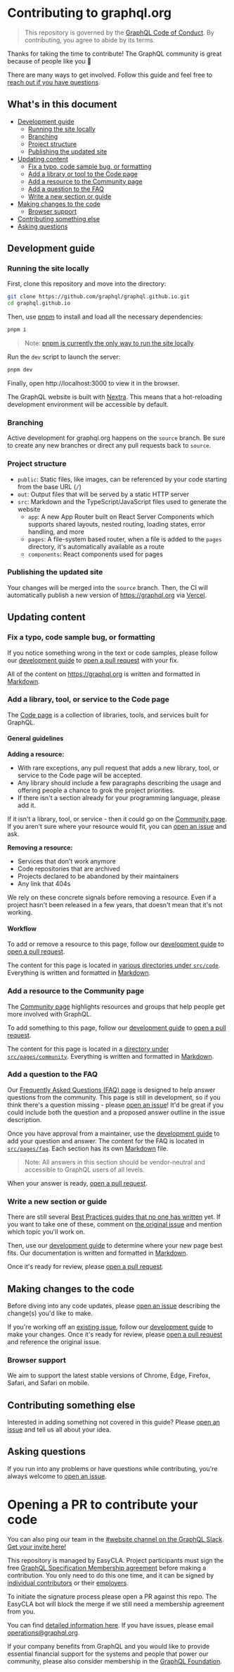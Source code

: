 # Contributing to graphql.org

> This repository is governed by the [GraphQL Code of Conduct](https://graphql.org/codeofconduct). By contributing, you agree to abide by its terms.

Thanks for taking the time to contribute! The GraphQL community is great because of people like you 🎉

There are many ways to get involved. Follow this guide and feel free to [reach out if you have questions](#asking-questions).

## What's in this document

- [Development guide](#development-guide)
  - [Running the site locally](#running-the-site-locally)
  - [Branching](#branching)
  - [Project structure](#project-structure)
  - [Publishing the updated site](#publishing-the-updated-site)
- [Updating content](#updating-content)
  - [Fix a typo, code sample bug, or formatting](#fix-a-typo-code-sample-bug-or-formatting)
  - [Add a library or tool to the Code page](#add-a-library-or-tool-to-the-code-page)
  - [Add a resource to the Community page](#add-a-resource-to-the-community-page)
  - [Add a question to the FAQ](#add-a-question-to-the-faq)
  - [Write a new section or guide](#write-a-new-section-or-guide)
- [Making changes to the code](#making-changes-to-the-code)
  - [Browser support](#browser-support)
- [Contributing something else](#contributing-something-else)
- [Asking questions](#asking-questions)

## Development guide

### Running the site locally

First, clone this repository and move into the directory:

```sh
git clone https://github.com/graphql/graphql.github.io.git
cd graphql.github.io
```

Then, use [pnpm](https://pnpm.io) to install and load all the necessary dependencies:

```sh
pnpm i
```

> Note: [pnpm is currently the only way to run the site locally](https://github.com/graphql/graphql.github.io/issues/946).

Run the `dev` script to launch the server:

```sh
pnpm dev
```

Finally, open http://localhost:3000 to view it in the browser.

The GraphQL website is built with [Nextra](https://nextra.site). This means that a hot-reloading development environment will be accessible by default.

### Branching

Active development for graphql.org happens on the `source` branch. Be sure to create any new branches or direct any pull requests back to `source`.

### Project structure

- `public`: Static files, like images, can be referenced by your code starting from the base URL (`/`)
- `out`: Output files that will be served by a static HTTP server
- `src`: Markdown and the TypeScript/JavaScript files used to generate the website
  - `app`: A new App Router built on React Server Components which supports shared layouts, nested routing, loading states, error handling, and more
  - `pages`: A file-system based router, when a file is added to the `pages` directory, it's automatically available as a route
  - `components`: React components used for pages

### Publishing the updated site

Your changes will be merged into the `source` branch. Then, the CI will automatically publish a new version of https://graphql.org via [Vercel](https://vercel.com/docs).

## Updating content

### Fix a typo, code sample bug, or formatting

If you notice something wrong in the text or code samples, please follow our [development guide](#development-guide) to [open a pull request](https://github.com/graphql/graphql.github.io/pulls) with your fix.

All of the content on https://graphql.org is written and formatted in [Markdown](https://nextra.site/docs/guide/markdown).

### Add a library, tool, or service to the Code page

The [Code page](https://graphql.org/code) is a collection of libraries, tools, and services built for GraphQL.

#### General guidelines

**Adding a resource:**

- With rare exceptions, any pull request that adds a new library, tool, or service to the Code page will be accepted.
- Any library should include a few paragraphs describing the usage and offering people a chance to grok the project priorities.
- If there isn't a section already for your programming language, please add it.

If it isn't a library, tool, or service - then it could go on the [Community page](#add-a-resource-to-the-community-page). If you aren't sure where your resource would fit, you can [open an issue](https://github.com/graphql/graphql.github.io/issues/new) and ask.

**Removing a resource:**

- Services that don't work anymore
- Code repositories that are archived
- Projects declared to be abandoned by their maintainers
- Any link that 404s

We rely on these concrete signals before removing a resource. Even if a project hasn't been released in a few years, that doesn't mean that it's not working.

#### Workflow

To add or remove a resource to this page, follow our [development guide](#development-guide) to [open a pull request](https://github.com/graphql/graphql.github.io/pulls).

The content for this page is located in [various directories under `src/code`](./src/code). Everything is written and formatted in [Markdown](https://nextra.site/docs/guide/markdown).

### Add a resource to the Community page

The [Community page](https://graphql.org/community) highlights resources and groups that help people get more involved with GraphQL.

To add something to this page, follow our [development guide](#development-guide) to [open a pull request](https://github.com/graphql/graphql.github.io/pulls).

The content for this page is located in a [directory under `src/pages/community`](./src/pages/community). Everything is written and formatted in [Markdown](https://nextra.site/docs/guide/markdown).

### Add a question to the FAQ

Our [Frequently Asked Questions (FAQ) page](https://graphql.org/faq) is designed to help answer questions from the community. This page is still in development, so if you think there's a question missing - please [open an issue](https://github.com/graphql/graphql.github.io/issues/new)! It'd be great if you could include both the question and a proposed answer outline in the issue description.

Once you have approval from a maintainer, use the [development guide](#development-guide) to add your question and answer. The content for the FAQ is located in [`src/pages/faq`](./src/pages/faq). Each section has its own [Markdown](https://nextra.site/docs/guide/markdown) file.

> Note: All answers in this section should be vendor-neutral and accessible to GraphQL users of all levels.

When your answer is ready, [open a pull request](https://github.com/graphql/graphql.github.io/pulls).

### Write a new section or guide

There are still several [Best Practices guides that no one has written](https://github.com/graphql/graphql.github.io/issues/41) yet. If you want to take one of these, comment on [the original issue](https://github.com/graphql/graphql.github.io/issues/41) and mention which topic you'll work on.

Then, use our [development guide](#development-guide) to determine where your new page best fits. Our documentation is written and formatted in [Markdown](https://nextra.site/docs/guide/markdown).

Once it's ready for review, please [open a pull request](https://github.com/graphql/graphql.github.io/pulls).

## Making changes to the code

Before diving into any code updates, please [open an issue](https://github.com/graphql/graphql.github.io/issues/new) describing the change(s) you'd like to make.

If you're working off an [existing issue](https://github.com/graphql/graphql.github.io/issues), follow our [development guide](#development-guide) to make your changes. Once it's ready for review, please [open a pull request](https://github.com/graphql/graphql.github.io/pulls) and reference the original issue.

### Browser support

We aim to support the latest stable versions of Chrome, Edge, Firefox, Safari, and Safari on mobile.

## Contributing something else

Interested in adding something not covered in this guide? Please [open an issue](https://github.com/graphql/graphql.github.io/issues/new) and tell us all about your idea.

## Asking questions

If you run into any problems or have questions while contributing, you're always welcome to [open an issue](https://github.com/graphql/graphql.github.io/issues/new).

# Opening a PR to contribute your code

You can also ping our team in the [#website channel on the GraphQL Slack](https://graphql.slack.com/messages/website/). [Get your invite here!](https://graphql-slack.herokuapp.com/)

This repository is managed by EasyCLA. Project participants must sign the free [GraphQL Specification Membership agreement](https://preview-spec-membership.graphql.org) before making a contribution. You only need to do this one time, and it can be signed by [individual contributors](https://individual-spec-membership.graphql.org) or their [employers](https://corporate-spec-membership.graphql.org).

To initiate the signature process please open a PR against this repo. The EasyCLA bot will block the merge if we still need a membership agreement from you.

You can find [detailed information here](https://github.com/graphql/graphql-wg/tree/main/membership). If you have issues, please email operations@graphql.org.

If your company benefits from GraphQL and you would like to provide essential financial support for the systems and people that power our community, please also consider membership in the [GraphQL Foundation](https://foundation.graphql.org/join).
